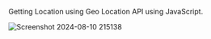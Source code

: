 Getting Location using Geo Location API using JavaScript.

![Screenshot 2024-08-10 215138](https://github.com/user-attachments/assets/9ab8a339-de08-461a-ba9c-112bdb8f9bfb)
